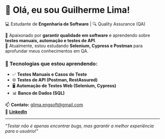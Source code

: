# 👋 Olá, eu sou Guilherme Lima!  
💻 Estudante de **Engenharia de Software** | 🔍 Quality Assurance (QA)  

🚀 Apaixonado por **garantir qualidade em software** e aprendendo sobre **testes manuais, automação e testes de API**.  
📌 Atualmente, estou estudando **Selenium, Cypress e Postman** para aprofundar meus conhecimentos em QA.  

### 🚀 Tecnologias que estou aprendendo:  
- ✅ **Testes Manuais e Casos de Teste**  
- 🌐 **Testes de API (Postman, RestAssured)**  
- 🖥️ **Automação de Testes Web (Selenium, Cypress)**  
- 📊 **Banco de Dados (SQL)**  

📫 **Contato:** glima.engsoft@gmail.com  
🔗 **[LinkedIn](https://www.linkedin.com/in/software-engineer-guilherme-lima/)**  

---
*"Testar não é apenas encontrar bugs, mas garantir a melhor experiência para o usuário!"*


<!--
**Gui-clound/Gui-clound** is a ✨ _special_ ✨ repository because its `README.md` (this file) appears on your GitHub profile.

Here are some ideas to get you started:

- 🔭 I’m currently working on ...
- 🌱 I’m currently learning ...
- 👯 I’m looking to collaborate on ...a
- 🤔 I’m looking for help with ...
- 💬 Ask me about ...
- 📫 How to reach me: ...
- 😄 Pronouns: ...
- ⚡ Fun fact: ...
-->
